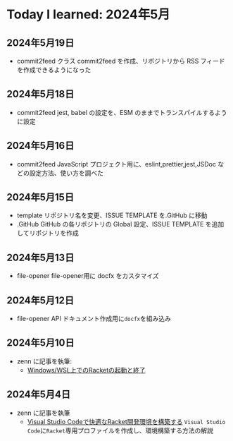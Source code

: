 # Today I learned: 2024年5月

## 2024年5月19日

- commit2feed
  クラス commit2feed を作成、リポジトリから RSS フィードを作成できるようになった

## 2024年5月18日

- commit2feed
  jest, babel の設定を、ESM のままでトランスパイルするように設定

## 2024年5月16日

- commit2feed
  JavaScript プロジェクト用に、eslint,prettier,jest,JSDoc などの設定方法、使い方を調べた

## 2024年5月15日

- template
    リポジトリ名を変更、ISSUE TEMPLATE を.GitHub に移動
- .GitHub
    GitHub の各リポジトリの Global 設定、ISSUE TEMPLATE を追加してリポジトリを作成

## 2024年5月13日

- file-opener
    file-opener用に docfx をカスタマイズ

## 2024年5月12日

- file-opener
    API ドキュメント作成用に`docfx`を組み込み

## 2024年5月10日

- zenn に記事を執筆:
  - [Windows/WSL上でのRacketの起動と終了](https://zenn.dev/atsushifx/articles/edu-racket-basic-runandexit)

## 2024年5月4日

- zenn に記事を執筆
  - [Visual Studio Codeで快適なRacket開発環境を構築する](https://zenn.dev/atsushifx/articles/edu-racket-setup-vscode-profile)
    `Visual Studio Code`に`Racket`専用プロファイルを作成し、環境構築する方法の解説
